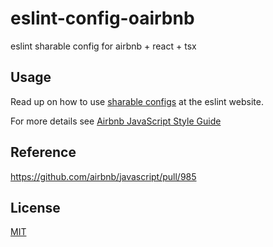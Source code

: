 # eslint-config-oairbnb

eslint sharable config for airbnb + react + tsx

## Usage

Read up on how to use [sharable configs](http://eslint.org/docs/developer-guide/shareable-configs) at the eslint website.

For more details see [Airbnb JavaScript Style Guide](https://github.com/airbnb/javascript)

## Reference

<https://github.com/airbnb/javascript/pull/985>

## License

[MIT](LICENSE.md)
